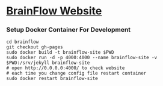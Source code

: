 # [BrainFlow Website](https://brainflow.ai/)

### Setup Docker Container For Development

```
cd brainflow
git checkout gh-pages
sudo docker build -t brainflow-site $PWD
sudo docker run -d -p 4000:4000 --name brainflow-site -v $PWD:/srv/jekyll brainflow-site
# open http://0.0.0.0:4000/ to check website
# each time you change config file restart container
sudo docker restart brainflow-site
```